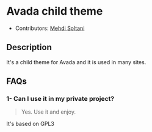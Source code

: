 # Avada child theme 

* Contributors: [Mehdi Soltani](https://github.com/msn60)



## Description
It's a child theme for Avada and it is used in many sites.


## FAQs

### 1- Can I use it in my private project?

> Yes. Use it and enjoy. 

It's based on GPL3

